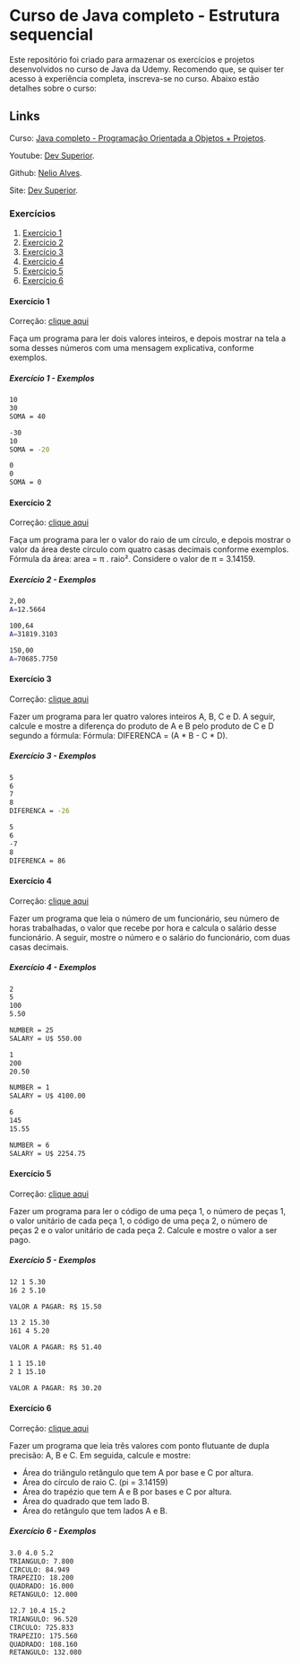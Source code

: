 # Curso de Java completo - Estrutura sequencial

Este repositório foi criado para armazenar os exercícios e projetos desenvolvidos no curso de Java da Udemy. Recomendo que, se quiser ter acesso à experiência completa, inscreva-se no curso. Abaixo estão detalhes sobre o curso:

## Links

Curso: [Java completo - Programação Orientada a Objetos + Projetos](https://www.udemy.com/course/java-curso-completo/).

Youtube: [Dev Superior](https://www.youtube.com/@DevSuperior).

Github: [Nelio Alves](https://github.com/acenelio).

Site: [Dev Superior](https://devsuperior.com.br).

### Exercícios

1. [Exercício 1](#exercício-1)
1. [Exercício 2](#exercício-2)
1. [Exercício 3](#exercício-3)
1. [Exercício 4](#exercício-4)
1. [Exercício 5](#exercício-5)
1. [Exercício 6](#exercício-6)

#### Exercício 1

Correção: [clique aqui](https://github.com/acenelio/nivelamento-java/blob/master/src/uri1003.java)

Faça um programa para ler dois valores inteiros, e depois mostrar na tela a soma desses números com uma mensagem explicativa, conforme exemplos.

##### Exercício 1 - Exemplos

```bash
10
30
SOMA = 40
```

```bash
-30
10
SOMA = -20
```

```bash
0
0
SOMA = 0
```

#### Exercício 2

Correção: [clique aqui](https://github.com/acenelio/nivelamento-java/blob/master/src/uri1002.java)

Faça um programa para ler o valor do raio de um círculo, e depois mostrar o valor da área deste círculo com quatro casas decimais conforme exemplos. Fórmula da área: area = π . raio². Considere o valor de π = 3.14159.

##### Exercício 2 - Exemplos

```bash
2,00
A=12.5664
```

```bash
100,64
A=31819.3103
```

```bash
150,00
A=70685.7750
```

#### Exercício 3

Correção: [clique aqui](https://github.com/acenelio/nivelamento-java/blob/master/src/uri1007.java)

Fazer um programa para ler quatro valores inteiros A, B, C e D. A seguir, calcule e mostre a diferença do produto de A e B pelo produto de C e D segundo a fórmula: Fórmula: DIFERENCA = (A \* B - C \* D).

##### Exercício 3 - Exemplos

```bash
5
6
7
8
DIFERENCA = -26
```

```bash
5
6
-7
8
DIFERENCA = 86
```

#### Exercício 4

Correção: [clique aqui](https://github.com/acenelio/nivelamento-java/blob/master/src/uri1008.java)

Fazer um programa que leia o número de um funcionário, seu número de horas trabalhadas, o valor que recebe por hora e calcula o salário desse funcionário. A seguir, mostre o número e o salário do funcionário, com duas casas decimais.

##### Exercício 4 - Exemplos

```bash
2
5
100
5.50

NUMBER = 25
SALARY = U$ 550.00
```

```bash
1
200
20.50

NUMBER = 1
SALARY = U$ 4100.00
```

```bash
6
145
15.55

NUMBER = 6
SALARY = U$ 2254.75
```

#### Exercício 5

Correção: [clique aqui](https://github.com/acenelio/nivelamento-java/blob/master/src/uri1010.java)

Fazer um programa para ler o código de uma peça 1, o número de peças 1, o valor unitário de cada peça 1, o código de uma peça 2, o número de peças 2 e o valor unitário de cada peça 2. Calcule e mostre o valor a ser pago.

##### Exercício 5 - Exemplos

```bash
12 1 5.30
16 2 5.10

VALOR A PAGAR: R$ 15.50
```

```bash
13 2 15.30
161 4 5.20

VALOR A PAGAR: R$ 51.40
```

```bash
1 1 15.10
2 1 15.10

VALOR A PAGAR: R$ 30.20
```

#### Exercício 6

Correção: [clique aqui](https://github.com/acenelio/nivelamento-java/blob/master/src/uri1012.java)

Fazer um programa que leia três valores com ponto flutuante de dupla precisão: A, B e C. Em seguida, calcule e mostre:

- Área do triângulo retângulo que tem A por base e C por altura.
- Área do círculo de raio C. (pi = 3.14159)
- Área do trapézio que tem A e B por bases e C por altura.
- Área do quadrado que tem lado B.
- Área do retângulo que tem lados A e B.

##### Exercício 6 - Exemplos

```bash
3.0 4.0 5.2
TRIANGULO: 7.800
CIRCULO: 84.949
TRAPEZIO: 18.200
QUADRADO: 16.000
RETANGULO: 12.000 
```

```bash
12.7 10.4 15.2
TRIANGULO: 96.520
CIRCULO: 725.833
TRAPEZIO: 175.560
QUADRADO: 108.160
RETANGULO: 132.080 
```
